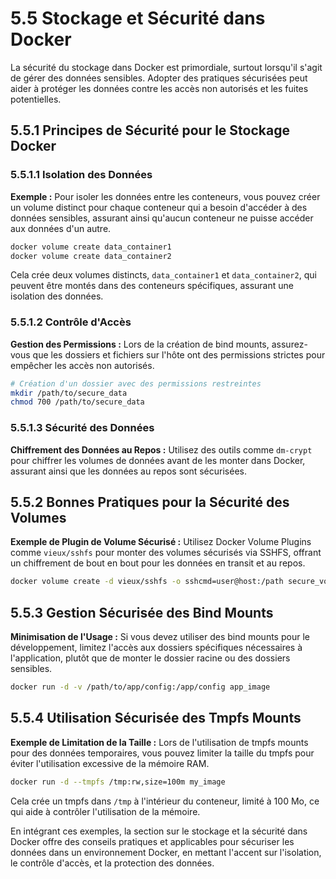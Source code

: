 # 5.5 Stockage et Sécurité dans Docker

La sécurité du stockage dans Docker est primordiale, surtout lorsqu'il s'agit de gérer des données sensibles. Adopter des pratiques sécurisées peut aider à protéger les données contre les accès non autorisés et les fuites potentielles.

## 5.5.1 Principes de Sécurité pour le Stockage Docker

### 5.5.1.1 Isolation des Données

**Exemple :** Pour isoler les données entre les conteneurs, vous pouvez créer un volume distinct pour chaque conteneur qui a besoin d'accéder à des données sensibles, assurant ainsi qu'aucun conteneur ne puisse accéder aux données d'un autre.

```bash
docker volume create data_container1
docker volume create data_container2
```

Cela crée deux volumes distincts, `data_container1` et `data_container2`, qui peuvent être montés dans des conteneurs spécifiques, assurant une isolation des données.

### 5.5.1.2 Contrôle d'Accès

**Gestion des Permissions :** Lors de la création de bind mounts, assurez-vous que les dossiers et fichiers sur l'hôte ont des permissions strictes pour empêcher les accès non autorisés.

```bash
# Création d'un dossier avec des permissions restreintes
mkdir /path/to/secure_data
chmod 700 /path/to/secure_data
```

### 5.5.1.3 Sécurité des Données

**Chiffrement des Données au Repos :** Utilisez des outils comme `dm-crypt` pour chiffrer les volumes de données avant de les monter dans Docker, assurant ainsi que les données au repos sont sécurisées.

## 5.5.2 Bonnes Pratiques pour la Sécurité des Volumes

**Exemple de Plugin de Volume Sécurisé :** Utilisez Docker Volume Plugins comme `vieux/sshfs` pour monter des volumes sécurisés via SSHFS, offrant un chiffrement de bout en bout pour les données en transit et au repos.

```bash
docker volume create -d vieux/sshfs -o sshcmd=user@host:/path secure_volume
```

## 5.5.3 Gestion Sécurisée des Bind Mounts

**Minimisation de l'Usage :** Si vous devez utiliser des bind mounts pour le développement, limitez l'accès aux dossiers spécifiques nécessaires à l'application, plutôt que de monter le dossier racine ou des dossiers sensibles.

```bash
docker run -d -v /path/to/app/config:/app/config app_image
```

## 5.5.4 Utilisation Sécurisée des Tmpfs Mounts

**Exemple de Limitation de la Taille :** Lors de l'utilisation de tmpfs mounts pour des données temporaires, vous pouvez limiter la taille du tmpfs pour éviter l'utilisation excessive de la mémoire RAM.

```bash
docker run -d --tmpfs /tmp:rw,size=100m my_image
```

Cela crée un tmpfs dans `/tmp` à l'intérieur du conteneur, limité à 100 Mo, ce qui aide à contrôler l'utilisation de la mémoire.

En intégrant ces exemples, la section sur le stockage et la sécurité dans Docker offre des conseils pratiques et applicables pour sécuriser les données dans un environnement Docker, en mettant l'accent sur l'isolation, le contrôle d'accès, et la protection des données.
